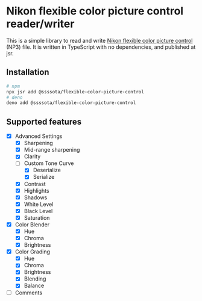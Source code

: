 # Nikon flexible color picture control reader/writer

This is a simple library to read and write
[Nikon flexible color picture control](https://www.nikon-image.com/sp/fcpc/)
(NP3) file. It is written in TypeScript with no dependencies, and published at
jsr.

## Installation

```sh
# npm
npx jsr add @ssssota/flexible-color-picture-control
# deno
deno add @ssssota/flexible-color-picture-control
```

## Supported features

- [x] Advanced Settings
  - [x] Sharpening
  - [x] Mid-range sharpening
  - [x] Clarity
  - [ ] Custom Tone Curve
    - [x] Deserialize
    - [x] Serialize
  - [x] Contrast
  - [x] Highlights
  - [x] Shadows
  - [x] White Level
  - [x] Black Level
  - [x] Saturation
- [x] Color Blender
  - [x] Hue
  - [x] Chroma
  - [x] Brightness
- [x] Color Grading
  - [x] Hue
  - [x] Chroma
  - [x] Brightness
  - [x] Blending
  - [x] Balance
- [ ] Comments
